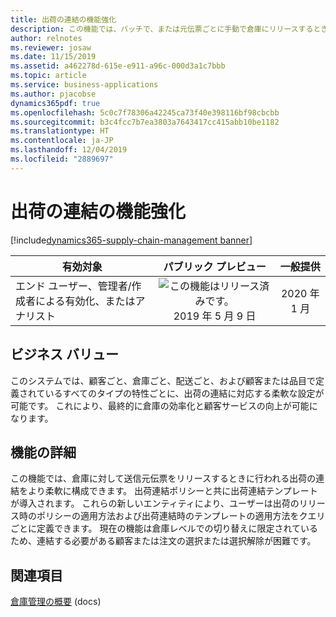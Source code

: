 ```yaml
---
title: 出荷の連結の機能強化
description: この機能では、バッチで、または元伝票ごとに手動で倉庫にリリースするときに、出荷の連結のクエリ ベースの設定が可能です。
author: relnotes
ms.reviewer: josaw
ms.date: 11/15/2019
ms.assetid: a462278d-615e-e911-a96c-000d3a1c7bbb
ms.topic: article
ms.service: business-applications
ms.author: pjacobse
dynamics365pdf: true
ms.openlocfilehash: 5c0c7f78306a42245ca73f40e398116bf98cbcbb
ms.sourcegitcommit: b3c4fcc7b7ea3803a7643417cc415abb10be1182
ms.translationtype: HT
ms.contentlocale: ja-JP
ms.lasthandoff: 12/04/2019
ms.locfileid: "2889697"
---
```

# <a name="consolidate-shipment-enhancements"></a>出荷の連結の機能強化
[!include[dynamics365-supply-chain-management banner](../includes/dynamics365-supply-chain-management.md)]

| 有効対象    |  パブリック プレビュー | 一般提供 | 
| ---------- | :----------: |:----------: |
|エンド ユーザー、管理者/作成者による有効化、またはアナリスト|![この機能はリリース済みです。](/dynamics365-release-plan/media/green-checkmark.png "この機能はリリース済みです。") 2019 年 5 月 9 日| 2020 年 1 月|


## <a name="business-value"></a>ビジネス バリュー
<!-- bv start -->
このシステムでは、顧客ごと、倉庫ごと、配送ごと、および顧客または品目で定義されているすべてのタイプの特性ごとに、出荷の連結に対応する柔軟な設定が可能です。 これにより、最終的に倉庫の効率化と顧客サービスの向上が可能になります。
<!-- bv end -->



## <a name="feature-details"></a>機能の詳細
<!--feature detail start -->
この機能では、倉庫に対して送信元伝票をリリースするときに行われる出荷の連結をより柔軟に構成できます。 出荷連結ポリシーと共に出荷連結テンプレートが導入されます。 これらの新しいエンティティにより、ユーザーは出荷のリリース時のポリシーの適用方法および出荷連結時のテンプレートの適用方法をクエリごとに定義できます。 現在の機能は倉庫レベルでの切り替えに限定されているため、連結する必要がある顧客または注文の選択または選択解除が困難です。
<!--feature detail end -->










## <a name="see-also"></a>関連項目

[倉庫管理の概要](https://docs.microsoft.com/dynamics365/unified-operations/supply-chain/warehousing/warehouse-management-overview) (docs)
